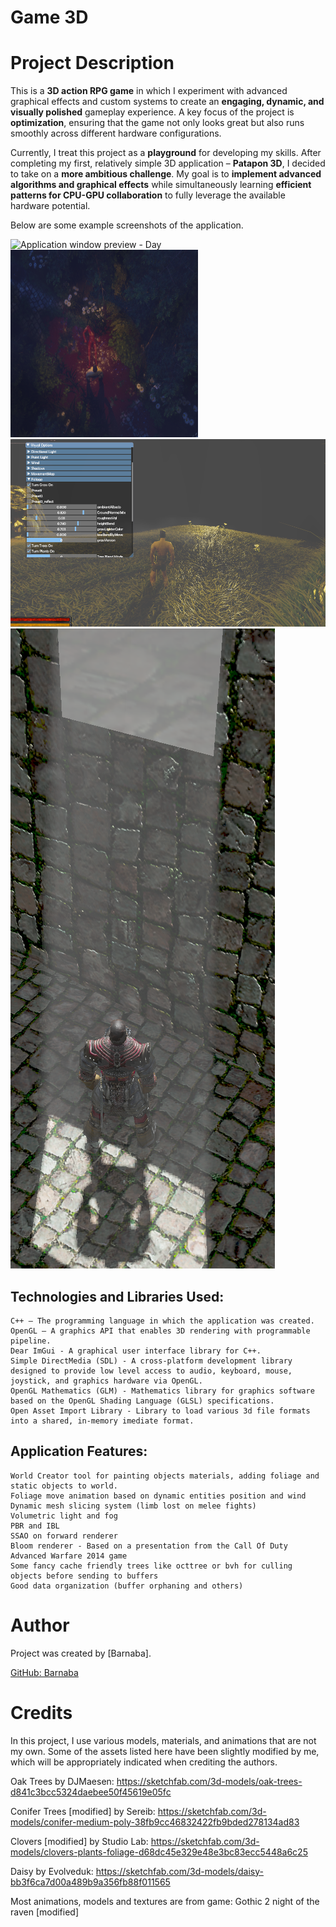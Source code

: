# Game 3D

# Project Description
This is a **3D action RPG game** in which I experiment with advanced graphical effects and custom systems to create an **engaging, dynamic, and visually polished** gameplay experience. A key focus of the project is **optimization**, ensuring that the game not only looks great but also runs smoothly across different hardware configurations.  

Currently, I treat this project as a **playground** for developing my skills. After completing my first, relatively simple 3D application – **Patapon 3D**, I decided to take on a **more ambitious challenge**. My goal is to **implement advanced algorithms and graphical effects** while simultaneously learning **efficient patterns for CPU-GPU collaboration** to fully leverage the available hardware potential.

Below are some example screenshots of the application.

![Application window preview - Day](images/image1.png)
<img src="images/image2.png" alt="Application window preview - Night" width="300" height="300">
<img src="images/image3.png" alt="Application window preview - Grass" width="600" height="300">
<img src="images/image4.png" alt="Application window preview - Volumetric light">

## Technologies and Libraries Used:

    C++ – The programming language in which the application was created.
    OpenGL – A graphics API that enables 3D rendering with programmable pipeline.
    Dear ImGui - A graphical user interface library for C++.
    Simple DirectMedia (SDL) - A cross-platform development library designed to provide low level access to audio, keyboard, mouse, joystick, and graphics hardware via OpenGL.
    OpenGL Mathematics (GLM) - Mathematics library for graphics software based on the OpenGL Shading Language (GLSL) specifications.
    Open Asset Import Library - Library to load various 3d file formats into a shared, in-memory imediate format.
    
## Application Features:

    World Creator tool for painting objects materials, adding foliage and static objects to world.
    Foliage move animation based on dynamic entities position and wind
    Dynamic mesh slicing system (limb lost on melee fights)
    Volumetric light and fog
    PBR and IBL
    SSAO on forward renderer
    Bloom renderer - Based on a presentation from the Call Of Duty Advanced Warfare 2014 game
    Some fancy cache friendly trees like octtree or bvh for culling objects before sending to buffers
    Good data organization (buffer orphaning and others)

# Author

Project was created by [Barnaba]. 

[GitHub: Barnaba](https://github.com/JakubDz4)

# Credits

In this project, I use various models, materials, and animations that are not my own. Some of the assets listed here have been slightly modified by me, which will be appropriately indicated when crediting the authors.

Oak Trees by DJMaesen: https://sketchfab.com/3d-models/oak-trees-d841c3bcc5324daebee50f45619e05fc

Conifer Trees [modified] by Sereib: https://sketchfab.com/3d-models/conifer-medium-poly-38fb9cc46832422fb9bded278134ad83

Clovers [modified] by Studio Lab: https://sketchfab.com/3d-models/clovers-plants-foliage-d68dc45e329e48e3bc83ecc5448a6c25

Daisy by Evolveduk: https://sketchfab.com/3d-models/daisy-bb3f6ca7d00a489b9a356fb88f011565

Most animations, models and textures are from game: Gothic 2 night of the raven [modified]
